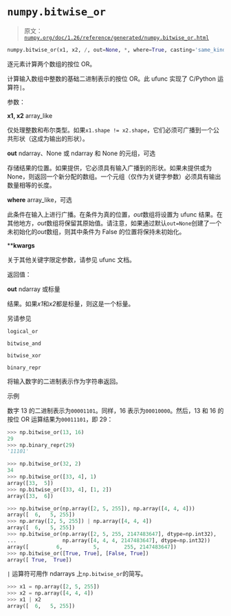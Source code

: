 # `numpy.bitwise_or`

> 原文：[`numpy.org/doc/1.26/reference/generated/numpy.bitwise_or.html`](https://numpy.org/doc/1.26/reference/generated/numpy.bitwise_or.html)

```py
numpy.bitwise_or(x1, x2, /, out=None, *, where=True, casting='same_kind', order='K', dtype=None, subok=True[, signature, extobj]) = <ufunc 'bitwise_or'>
```

逐元素计算两个数组的按位 OR。

计算输入数组中整数的基础二进制表示的按位 OR。此 ufunc 实现了 C/Python 运算符`|`。

参数：

**x1, x2** array_like

仅处理整数和布尔类型。如果`x1.shape != x2.shape`，它们必须可广播到一个公共形状（这成为输出的形状）。

**out** ndarray、None 或 ndarray 和 None 的元组，可选

存储结果的位置。如果提供，它必须具有输入广播到的形状。如果未提供或为 None，则返回一个新分配的数组。一个元组（仅作为关键字参数）必须具有输出数量相等的长度。

**where** array_like，可选

此条件在输入上进行广播。在条件为真的位置，*out*数组将设置为 ufunc 结果。在其他地方，*out*数组将保留其原始值。请注意，如果通过默认`out=None`创建了一个未初始化的*out*数组，则其中条件为 False 的位置将保持未初始化。

****kwargs**

关于其他关键字限定参数，请参见 ufunc 文档。

返回值：

**out** ndarray 或标量

结果。如果*x1*和*x2*都是标量，则这是一个标量。

另请参见

`logical_or`

`bitwise_and`

`bitwise_xor`

`binary_repr`

将输入数字的二进制表示作为字符串返回。

示例

数字 13 的二进制表示为`00001101`。同样，16 表示为`00010000`。然后，13 和 16 的按位 OR 运算结果为`00011101`，即 29：

```py
>>> np.bitwise_or(13, 16)
29
>>> np.binary_repr(29)
'11101' 
```

```py
>>> np.bitwise_or(32, 2)
34
>>> np.bitwise_or([33, 4], 1)
array([33,  5])
>>> np.bitwise_or([33, 4], [1, 2])
array([33,  6]) 
```

```py
>>> np.bitwise_or(np.array([2, 5, 255]), np.array([4, 4, 4]))
array([  6,   5, 255])
>>> np.array([2, 5, 255]) | np.array([4, 4, 4])
array([  6,   5, 255])
>>> np.bitwise_or(np.array([2, 5, 255, 2147483647], dtype=np.int32),
...               np.array([4, 4, 4, 2147483647], dtype=np.int32))
array([         6,          5,        255, 2147483647])
>>> np.bitwise_or([True, True], [False, True])
array([ True,  True]) 
```

`|` 运算符可用作 ndarrays 上`np.bitwise_or`的简写。

```py
>>> x1 = np.array([2, 5, 255])
>>> x2 = np.array([4, 4, 4])
>>> x1 | x2
array([  6,   5, 255]) 
```
